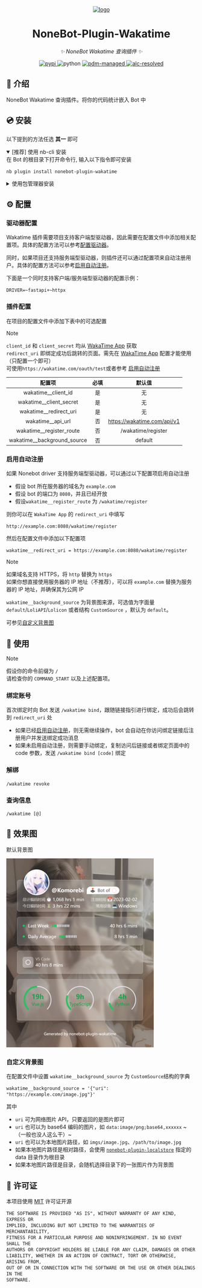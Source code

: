 <!-- markdownlint-disable MD033 MD036 MD041 MD045 -->
<div align="center">
  <a href="https://v2.nonebot.dev/store">
    <img src="./docs/NoneBotPlugin.svg" width="300" alt="logo">
  </a>
</div>

<div align="center">

# NoneBot-Plugin-Wakatime

_✨ NoneBot Wakatime 查询插件 ✨_

<a href="">
  <img src="https://img.shields.io/pypi/v/nonebot-plugin-wakatime.svg" alt="pypi" />
</a>
<img src="https://img.shields.io/badge/python-3.10+-blue.svg" alt="python">
<a href="https://pdm.fming.dev">
  <img src="https://img.shields.io/endpoint?url=https%3A%2F%2Fcdn.jsdelivr.net%2Fgh%2Fpdm-project%2F.github%2Fbadge.json" alt="pdm-managed">
</a>
<a href="https://github.com/nonebot/plugin-alconna">
  <img src="https://img.shields.io/badge/Alconna-resolved-2564C2" alt="alc-resolved">
</a>

</div>

## 📖 介绍

NoneBot Wakatime 查询插件。将你的代码统计嵌入 Bot 中

## 💿 安装

以下提到的方法任选 **其一** 即可

<details open>
<summary>[推荐] 使用 nb-cli 安装</summary>
在 Bot 的根目录下打开命令行, 输入以下指令即可安装

```shell
nb plugin install nonebot-plugin-wakatime
```

</details>
<details>
<summary>使用包管理器安装</summary>

```shell
pip install nonebot-plugin-wakatime
# or, use poetry
poetry add nonebot-plugin-wakatime
# or, use pdm
pdm add nonebot-plugin-wakatime
```

打开 NoneBot 项目根目录下的配置文件, 在 `[plugin]` 部分追加写入

```toml
plugins = ["nonebot_plugin_wakatime"]
```

</details>

## ⚙️ 配置

### 驱动器配置

Wakatime 插件需要项目支持客户端型驱动器，因此需要在配置文件中添加相关配置项。具体的配置方法可以参考[配置驱动器](https://nonebot.dev/docs/advanced/driver#配置驱动器)。

同时，如果项目还支持服务端型驱动器，则插件还可以通过配置项来自动注册用户。具体的配置方法可以参考[启用自动注册](#启用自动注册)。

下面是一个同时支持客户端/服务端型驱动器的配置示例：

```env
DRIVER=~fastapi+~httpx
```

### 插件配置

在项目的配置文件中添加下表中的可选配置

> [!note]
> `client_id` 和 `client_secret` 均从 [WakaTime App](https://wakatime.com/apps) 获取  
> `redirect_uri` 即绑定成功后跳转的页面。需先在 [WakaTime App](https://wakatime.com/apps) 配置才能使用（只配置一个即可）  
> 可使用`https://wakatime.com/oauth/test`或者参考 [启用自动注册](#启用自动注册)

|            配置项             | 必填 |            默认值             |
| :---------------------------: | :--: | :---------------------------: |
|     wakatime\_\_client_id     |  是  |              无               |
|   wakatime\_\_client_secret   |  是  |              无               |
|   wakatime\_\_redirect_uri    |  是  |              无               |
|      wakatime\_\_api_url      |  否  | <https://wakatime.com/api/v1> |
|  wakatime\_\_register_route   |  否  |      /wakatime/register       |
| wakatime\_\_background_source |  否  |            default            |

### 启用自动注册

如果 Nonebot driver 支持服务端型驱动器，可以通过以下配置项启用自动注册

- 假设 bot 所在服务器的域名为 `example.com`
- 假设 bot 的端口为 `8080`，并且已经开放
- 假设`wakatime__register_route` 为 `/wakatime/register`

则你可以在 `WakaTime App` 的 `redirect_uri` 中填写

```text
http://example.com:8080/wakatime/register
```

然后在配置文件中添加以下配置项

```env
wakatime__redirect_uri = https://example.com:8080/wakatime/register
```

> [!note]
> 如果域名支持 HTTPS，将 `http` 替换为 `https`  
> 如果你想直接使用服务器的 IP 地址（不推荐），可以将 `example.com` 替换为服务器的 IP 地址，并确保其为公网 IP

`wakatime__background_source` 为背景图来源，可选值为字面量`default`/`LoliAPI`/`Lolicon` 或者结构 `CustomSource` ，默认为 `default`。

可参见[自定义背景图](#自定义背景图)

## 🎉 使用

> [!note]
> 假设你的命令前缀为 `/`  
> 请检查你的 `COMMAND_START` 以及上述配置项。

### 绑定账号

首次绑定时向 Bot 发送 `/wakatime bind`，跟随链接指引进行绑定，成功后会跳转到 `redirect_uri` 处

- 如果已经[启用自动注册](#启用自动注册)，则无需继续操作，bot 会自动在你访问绑定链接后注册用户并发送绑定成功消息
- 如果未启用自动注册，则需要手动绑定，复制访问后链接或者绑定页面中的 code 参数，发送 `/wakatime bind [code]` 绑定

### 解绑

```shell
/wakatime revoke
```

### 查询信息

```shell
/wakatime [@]
```

## 📸 效果图

默认背景图

<img src="./docs/rendering.png" height="500" alt="rendering"/>

### 自定义背景图

在配置文件中设置 `wakatime__background_source` 为 `CustomSource`结构的字典
  
  ```env
  wakatime__background_source = '{"uri": "https://example.com/image.jpg"}'
  ```

其中

- `uri` 可为网络图片 API，只要返回的是图片即可
- `uri` 也可以为 base64 编码的图片，如 `data:image/png;base64,xxxxxx` ~（一般也没人这么干）~
- `uri` 也可以为本地图片路径，如 `imgs/image.jpg`、`/path/to/image.jpg`
- 如果本地图片路径是相对路径，会使用 [`nonebot-plugin-localstore`](https://github.com/nonebot/plugin-localstore) 指定的 data 目录作为根目录
- 如果本地图片路径是目录，会随机选择目录下的一张图片作为背景图

## 📄 许可证

本项目使用 [MIT](./LICENSE) 许可证开源

```text
THE SOFTWARE IS PROVIDED "AS IS", WITHOUT WARRANTY OF ANY KIND, EXPRESS OR
IMPLIED, INCLUDING BUT NOT LIMITED TO THE WARRANTIES OF MERCHANTABILITY,
FITNESS FOR A PARTICULAR PURPOSE AND NONINFRINGEMENT. IN NO EVENT SHALL THE
AUTHORS OR COPYRIGHT HOLDERS BE LIABLE FOR ANY CLAIM, DAMAGES OR OTHER
LIABILITY, WHETHER IN AN ACTION OF CONTRACT, TORT OR OTHERWISE, ARISING FROM,
OUT OF OR IN CONNECTION WITH THE SOFTWARE OR THE USE OR OTHER DEALINGS IN THE
SOFTWARE.
```

